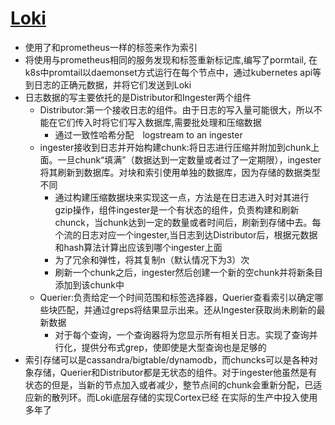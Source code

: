# [Loki](link)

* 使用了和prometheus一样的标签来作为索引
* 将使用与prometheus相同的服务发现和标签重新标记库,编写了pormtail, 在k8s中promtail以daemonset方式运行在每个节点中，通过kubernetes api等到日志的正确元数据，并将它们发送到Loki
* 日志数据的写主要依托的是Distributor和Ingester两个组件
  - Distributor:第一个接收日志的组件。由于日志的写入量可能很大，所以不能在它们传入时将它们写入数据库,需要批处理和压缩数据
    + 通过一致性哈希分配　logstream to an ingester
  - ingester接收到日志并开始构建chunk:将日志进行压缩并附加到chunk上面。一旦chunk“填满”（数据达到一定数量或者过了一定期限），ingester将其刷新到数据库。对块和索引使用单独的数据库，因为存储的数据类型不同
    + 通过构建压缩数据块来实现这一点，方法是在日志进入时对其进行gzip操作，组件ingester是一个有状态的组件，负责构建和刷新chunck，当chunk达到一定的数量或者时间后，刷新到存储中去。每个流的日志对应一个ingester,当日志到达Distributor后，根据元数据和hash算法计算出应该到哪个ingester上面
    + 为了冗余和弹性，将其复制n（默认情况下为3）次
    + 刷新一个chunk之后，ingester然后创建一个新的空chunk并将新条目添加到该chunk中
  - Querier:负责给定一个时间范围和标签选择器，Querier查看索引以确定哪些块匹配，并通过greps将结果显示出来。还从Ingester获取尚未刷新的最新数据
    + 对于每个查询，一个查询器将为您显示所有相关日志。实现了查询并行化，提供分布式grep，使即使是大型查询也是足够的
* 索引存储可以是cassandra/bigtable/dynamodb，而chuncks可以是各种对象存储，Querier和Distributor都是无状态的组件。对于ingester他虽然是有状态的但是，当新的节点加入或者减少，整节点间的chunk会重新分配，已适应新的散列环。而Loki底层存储的实现Cortex已经 在实际的生产中投入使用多年了
